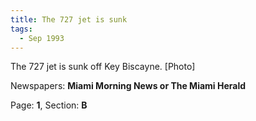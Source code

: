 ```yaml
---  
title: The 727 jet is sunk  
tags:  
  - Sep 1993  
---  
```

  
The 727 jet is sunk off Key Biscayne. [Photo]  
  
Newspapers: **Miami Morning News or The Miami Herald**  
  
Page: **1**, Section: **B** 
